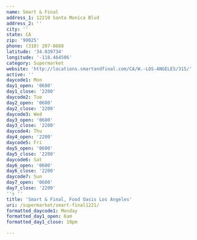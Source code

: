 ```yaml
---
name: Smart & Final
address_1: 12210 Santa Monica Blvd
address_2: ''
city: ''
state: CA
zip: '90025'
phone: (310) 207-8688
latitude: '34.039734'
longitude: '-118.464506'
category: Supermarket
website: 'http://locations.smartandfinal.com/CA/W.-LOS-ANGELES/315/'
active: ''
daycode1: Mon
day1_open: '0600'
day1_close: '2200'
daycode2: Tue
day2_open: '0600'
day2_close: '2200'
daycode3: Wed
day3_open: '0600'
day3_close: '2200'
daycode4: Thu
day4_open: '2200'
daycode5: Fri
day5_open: '0600'
day5_close: '2200'
daycode6: Sat
day6_open: '0600'
day6_close: '2200'
daycode7: Sun
day7_open: '0600'
day7_close: '2200'
'': ''
title: 'Smart & Final, Food Oasis Los Angeles'
uri: /supermarket/smart-final1221/
formatted_daycode1: Monday
formatted_day1_open: 6am
formatted_day1_close: 10pm

---
```

